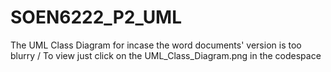 # SOEN6222_P2_UML
The UML Class Diagram for incase the word documents' version is too blurry /
To view just click on the UML_Class_Diagram.png in the codespace
